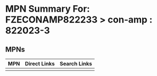 



# MPN Summary For: FZECONAMP822233 > con-amp : 822023-3

## MPNs
  

|MPN|Direct Links|Search Links|
| :--- | :--- | :--- |
||||
